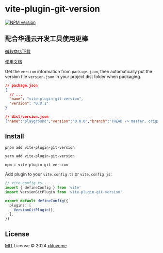 # vite-plugin-git-version

[![NPM version](https://img.shields.io/npm/v/vite-plugin-git-version?color=a1b858&label=)](https://www.npmjs.com/package/vite-plugin-git-version)

## 配合华通云开发工具使用更棒

[微软商店下载](https://microsoftedge.microsoft.com/addons/detail/%E5%8D%8E%E9%80%9A%E4%BA%91%E5%BC%80%E5%8F%91%E5%B7%A5%E5%85%B7/afmbapanbkfkkpknjdepbafobedckoeg?hl=zh-CN)

[使用文档](https://wt-front-end.github.io/wt-docs/wt-edge.html)

Get the `version` information from `package.json`, then automatically put the version file `version.json` in your project dist folder when packaging.

```json
// package.json
{
  // ...
  "name": "vite-plugin-git-version",
  "version": "0.0.1"
}
```
```json
// dist/version.json
{"name":"playground","version":"0.0.0","branch":"(HEAD -> master, origin/master)","hash":"e9900a320e81d8ba5e3a32c8650425f6824cdc90","commitUser":"786775394@qq.com(xkloveme@gmail.com)","commitContent":"更新版本\ninit: 初始化","time":"2024-8-8 21:14:31"}
```

## Install
```bash
pnpm add vite-plugin-git-version
```
```bash
yarn add vite-plugin-git-version
```

```bash
npm i vite-plugin-git-version
```

Add plugin to your `vite.config.ts` or `vite.config.js`:

```ts
// vite.config.ts
import { defineConfig } from 'vite'
import VersionGitPlugin from 'vite-plugin-git-version'

export default defineConfig({
  plugins: [
    VersionGitPlugin(),
  ],
})

```

## License

[MIT](./LICENSE) License © 2024 [xkloveme](https://github.com/xkloveme)
